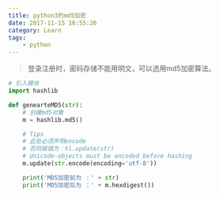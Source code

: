 ```yaml
---
title: python3的md5加密
date: 2017-11-15 16:55:26
category: Learn
tags: 
    - python
---
```


> 登录注册时，密码存储不能用明文，可以选用md5加密算法。

<!-- more -->

```python
# 引入模块
import hashlib

def genearteMD5(str):
    # 创建md5对象
    m = hashlib.md5()

    # Tips
    # 此处必须声明encode
    # 否则报错为：hl.update(str)    
    # Unicode-objects must be encoded before hashing
    m.update(str.encode(encoding='utf-8'))

    print('MD5加密前为 ：' + str)
    print('MD5加密后为 ：' + m.hexdigest())
```

